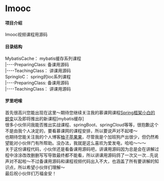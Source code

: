 # Imooc

#### 项目介绍
Imooc视频课程用源码

#### 目录结构
MybatisCache： mybatis缓存系列课程<br/>
|----PreparingClass: 备课用源码<br/>
|----TeachingClass： 讲课用源码<br/>
SpringIoC： spring的ioc系列课程<br/>
|----PreparingClass: 备课用源码<br/>
|----TeachingClass： 讲课用源码<br/>

#### 罗里吧嗦
首先很高兴您能出现在这里～期待您继续关注我的慕课网课程[Spring框架小白的蜕变](https://www.imooc.com/learn/1108)以及即将推出的新课程[mybatis缓存]<br/>
很多小伙伴问我能否推出实战课程、springBoot、springCloud等等，很抱歉这个不是由我个人决定的，要看慕课网的课程安排，所以要说声对不起喽～<br/>
也期待您能关注我的个人博客[柚子苹果果](https://www.cnblogs.com/LOVE0612/)，尽管我是个加班狗产出很少，但仍然希望能对小伙伴门有所帮助。没办法，我就是这么喜欢为爱发电，哈哈～～～<br/>
关于这份课程代码，小伙伴还是看备课用源码吧，讲课用源码因为总是会在讲解过程中涂涂改改删删写写导致最终都不能看，所以讲课用源码鸽了一次又一次...先说声对不起啦～不过备课用源码和课程视频代码出入不大，也涵盖了所有要讲解的知识点，所以希望小伙伴们理解～<br/>
最后祝小伙伴们万福金安！